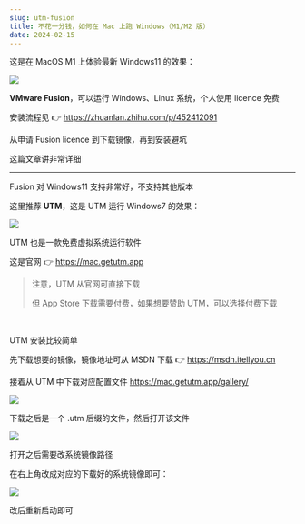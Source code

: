 ```yaml
---
slug: utm-fusion
title: 不花一分钱，如何在 Mac 上跑 Windows（M1/M2 版）
date: 2024-02-15
---
```


这是在 MacOS M1 上体验最新 Windows11 的效果：

![](http://img.wukaipeng.com/2024/02/16-141107-GcAOad-image-20240216112510958.png)

**VMware Fusion**，可以运行 Windows、Linux 系统，个人使用 licence 免费

安装流程见 👉 https://zhuanlan.zhihu.com/p/452412091

从申请 Fusion licence 到下载镜像，再到安装避坑

这篇文章讲非常详细

---

Fusion 对 Windows11 支持非常好，不支持其他版本

这里推荐 **UTM**，这是 UTM 运行 Windows7 的效果：

![](http://img.wukaipeng.com/2024/02/16-141110-fQTSMS-image-20240216113429868.png)



UTM 也是一款免费虚拟系统运行软件

这是官网 👉 https://mac.getutm.app

>  注意，UTM 从官网可直接下载
>
> 但 App Store 下载需要付费，如果想要赞助 UTM，可以选择付费下载

<br />

UTM 安装比较简单

先下载想要的镜像，镜像地址可从 MSDN 下载 👉 https://msdn.itellyou.cn

接着从 UTM 中下载对应配置文件 https://mac.getutm.app/gallery/

![](http://img.wukaipeng.com/2024/02/16-114203-b8kslZ-image-20240216114203621.png)

下载之后是一个 .utm 后缀的文件，然后打开该文件

![](http://img.wukaipeng.com/2024/02/16-114350-0BIAqS-image-20240216114350208.png)

打开之后需要改系统镜像路径

在右上角改成对应的下载好的系统镜像即可：



![](http://img.wukaipeng.com/2024/02/16-114624-j5OEoX-image-20240216114512243.png)

改后重新启动即可











